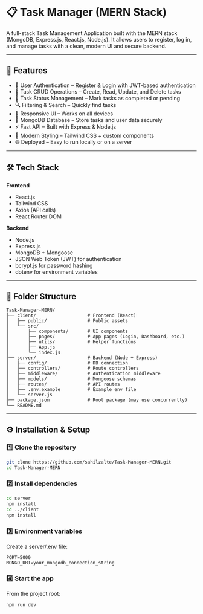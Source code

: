 # 📋 Task Manager (MERN Stack)

A full-stack Task Management Application built with the MERN stack (MongoDB, Express.js, React.js, Node.js). It allows users to register, log in, and manage tasks with a clean, modern UI and secure backend.

---

## 🚀 Features

- 🔐 User Authentication – Register & Login with JWT-based authentication
- 📝 Task CRUD Operations – Create, Read, Update, and Delete tasks
- 🎯 Task Status Management – Mark tasks as completed or pending
- 🔍 Filtering & Search – Quickly find tasks
- 📱 Responsive UI – Works on all devices
- 💾 MongoDB Database – Store tasks and user data securely
- ⚡ Fast API – Built with Express & Node.js
- 🎨 Modern Styling – Tailwind CSS + custom components
- 🌐 Deployed – Easy to run locally or on a server

---

## 🛠 Tech Stack

**Frontend**
- React.js
- Tailwind CSS
- Axios (API calls)
- React Router DOM

**Backend**
- Node.js
- Express.js
- MongoDB + Mongoose
- JSON Web Token (JWT) for authentication
- bcrypt.js for password hashing
- dotenv for environment variables

---

## 📂 Folder Structure

```
Task-Manager-MERN/
├── client/                   # Frontend (React)
│   ├── public/               # Public assets
│   └── src/
│       ├── components/       # UI components
│       ├── pages/            # App pages (Login, Dashboard, etc.)
│       ├── utils/            # Helper functions
│       ├── App.js
│       └── index.js
├── server/                   # Backend (Node + Express)
│   ├── config/               # DB connection
│   ├── controllers/          # Route controllers
│   ├── middleware/           # Authentication middleware
│   ├── models/               # Mongoose schemas
│   ├── routes/               # API routes
│   ├── .env.example          # Example env file
│   └── server.js
├── package.json              # Root package (may use concurrently)
└── README.md
```

---

## ⚙️ Installation & Setup

### 1️⃣ Clone the repository
```bash
git clone https://github.com/sahilzalte/Task-Manager-MERN.git
cd Task-Manager-MERN
```

### 2️⃣ Install dependencies
```bash
cd server
npm install
cd ../client
npm install
```

### 3️⃣ Environment variables
Create a server/.env file:
```env
PORT=5000
MONGO_URI=your_mongodb_connection_string
```

### 4️⃣ Start the app
From the project root:
```bash
npm run dev
```
